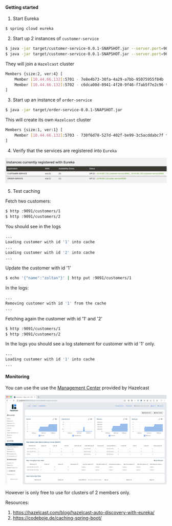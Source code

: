 #### Getting started

1. Start Eureka

```bash
$ spring cloud eureka
```

2. Start up 2 instances of `customer-service`

```bash
$ java -jar target/customer-service-0.0.1-SNAPSHOT.jar --server.port=9091
$ java -jar target/customer-service-0.0.1-SNAPSHOT.jar --server.port=9092
```

They will join a `Hazelcast` cluster

```bash
Members {size:2, ver:4} [
	Member [10.44.66.132]:5701 - 7e8e4b73-30fa-4a29-a7bb-95075955f84b
	Member [10.44.66.132]:5702 - c6dca00d-0941-4f20-9f46-f7ab5f7e2c96 this
]
```

3. Start up an instance of `order-service`

```bash
$ java -jar target/order-service-0.0.1-SNAPSHOT.jar
```

This will create its own `Hazelcast` cluster

```bash
Members {size:1, ver:1} [
	Member [10.44.66.132]:5703 - 730f6d78-527d-402f-be99-3c5acddabc7f this
]
```

4. Verify that the services are registered into `Eureka`

![eureka.png](images/eureka.png)

5. Test caching

Fetch two customers:

```bash
$ http :9091/customers/1
$ http :9091/customers/2
```

You should see in the logs

```bash
...
Loading customer with id '1' into cache
...
Loading customer with id '2' into cache
...
```

Update the customer with id '1'

```bash
$ echo '{"name":"zoltan"}' | http put :9091/customers/1
```

In the logs:

```bash
...
Removing customer with id '1' from the cache
...
```

Fetching again the customer with id '1' and '2'

```bash
$ http :9091/customers/1
$ http :9091/customers/2
```

In the logs you should see a log statement for customer with id '1' only. 

```bash
...
Loading customer with id '1' into cache
...
```

#### Monitoring

You can use the use the [Management Center](https://hazelcast.org/download/#management-center) provided by Hazelcast

![hazelcast-management-center.png](images/hazelcast-management-center.png)

However is only free to use for clusters of 2 members only.

Resources:

1. https://hazelcast.com/blog/hazelcast-auto-discovery-with-eureka/
2. https://codeboje.de/caching-spring-boot/